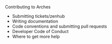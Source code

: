 
Contributing to Arches
- Submitting tickets/zenhub
- Writing documentation
- Code conventions and submitting pull requests
- Developer Code of Conduct
- Where to get more help

